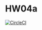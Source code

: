 # HW04a

[![CircleCI](https://dl.circleci.com/status-badge/img/gh/SANIKA1809/HW04a/tree/main.svg?style=svg&circle-token=e9881fff12c3d060b6c2e478968b884c1bccd86b)](https://dl.circleci.com/status-badge/redirect/gh/SANIKA1809/HW04a/tree/main)
